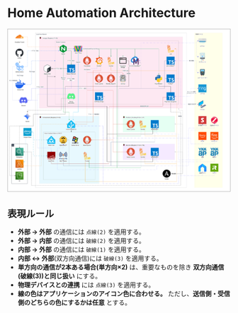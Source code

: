 # Home Automation Architecture

!["Home Automation Architecture"](diagram/export/home-automation-architecture-main.png)

## 表現ルール
- **外部 → 外部** の通信には `点線(2)` を適用する。
- **外部 → 内部** の通信には `破線(2)` を適用する。
- **内部 → 外部** の通信には `破線(1)` を適用する。
- **内部 ↔ 外部**(双方向通信)には `破線(3)` を適用する。
- **単方向の通信が2本ある場合(単方向×2)** は、重要なものを除き **双方向通信(破線(3))と同じ扱い** にする。
- **物理デバイスとの連携** には `点線(3)` を適用する。
- **線の色はアプリケーションのアイコン色に合わせる。** ただし、**送信側・受信側のどちらの色にするかは任意** とする。
